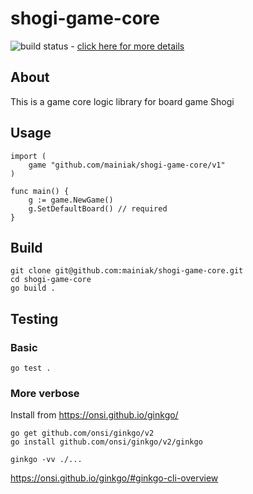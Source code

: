 # shogi-game-core

![build status](https://github.com/mainiak/shogi-game-core/actions/workflows/main.yml/badge.svg?event=push) - [click here for more details](https://github.com/mainiak/shogi-game-core/actions/workflows/main.yml)

## About

This is a game core logic library for board game Shogi

## Usage

```
import (
    game "github.com/mainiak/shogi-game-core/v1"
)

func main() {
    g := game.NewGame()
    g.SetDefaultBoard() // required
}
```

## Build

```
git clone git@github.com:mainiak/shogi-game-core.git
cd shogi-game-core
go build .
```

## Testing

### Basic

```
go test .
```

### More verbose

Install from https://onsi.github.io/ginkgo/

```
go get github.com/onsi/ginkgo/v2
go install github.com/onsi/ginkgo/v2/ginkgo

ginkgo -vv ./...
```

https://onsi.github.io/ginkgo/#ginkgo-cli-overview
